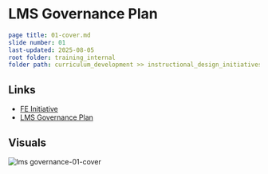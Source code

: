 # LMS Governance Plan

```yaml
page title: 01-cover.md
slide number: 01
last-updated: 2025-08-05
root folder: training_internal
folder path: curriculum_development >> instructional_design_initiatives 
```
## Links
- [FE Initiative](https://www.notion.so/dbtlabs/LMS-Governance-FE-Scope-1eebb38ebda78021882df6e8eb8b57de?source=copy_link)
- [LMS Governance Plan](https://docs.google.com/presentation/d/12MUHWg6rtILQMD11Yj9VfeAi0HLyOW1RZyx6K8WRcMg/edit?usp=sharing)
  

## Visuals
![lms governance-01-cover](https://github.com/user-attachments/assets/30492cc6-003c-414d-8bff-25890b7dc960)
